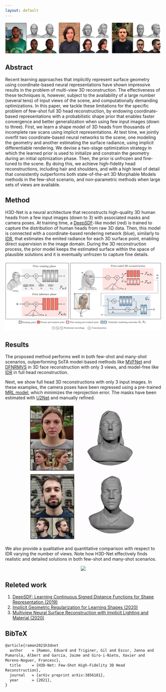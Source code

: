 ```yaml
---
layout: default
---
```


![](assets/images/teaser.png)

## Abstract

Recent learning approaches that implicitly represent surface geometry using coordinate-based neural representations have shown impressive results in the problem of multi-view 3D reconstruction. The effectiveness of these techniques is, however, subject to the availability of a large number (several tens) of input views of the scene, and computationally demanding optimizations. In this paper, we tackle these limitations for the specific problem of few-shot full 3D head reconstruction, by endowing coordinate-based representations with a probabilistic shape prior that enables faster convergence and better generalization when using few input images (down to three). First, we learn a shape model of 3D heads from thousands of incomplete raw scans using implicit representations. At test time, we jointly overfit two coordinate-based neural networks to the scene, one modeling the geometry and another estimating the surface radiance, using implicit differentiable rendering. We devise a two-stage optimization strategy in which the learned prior is used to initialize and constrain the geometry during an initial optimization phase. Then, the prior is unfrozen and fine-tuned to the scene. By doing this, we achieve high-fidelity head reconstructions, including hair and shoulders, and with a high level of detail that consistently outperforms both state-of-the-art 3D Morphable Models methods in the few-shot scenario, and non-parametric methods when large sets of views are available.

## Method

H3D-Net is a neural architecture that reconstructs high-quality 3D human heads from a few input images (down to 3) with associated masks and camera poses. At training time, a [DeepSDF](https://arxiv.org/abs/1901.05103)-like model (red) is trained to capture the distribution of human heads from raw 3D data. Then, this model is connected with a coordinate-based rendering network (blue), similarly to [IDR](https://arxiv.org/abs/2003.09852), that estimates the emited radiance for each 3D surface point, enabling direct supervision in the image domain. During the 3D reconstruction process, the prior model keeps the estimated surface within the space of plausible solutions and it is eventually unfrozen to capture fine details.

![](assets/images/method.png)

## Results

The proposed method performs well in both few-shot and many-shot scenarios, outperforming SoTA model-based methods like [MVFNet](https://openaccess.thecvf.com/content_CVPR_2019/papers/Wu_MVF-Net_Multi-View_3D_Face_Morphable_Model_Regression_CVPR_2019_paper.pdf) and [DFNRMVS](https://openaccess.thecvf.com/content_CVPR_2020/papers/Bai_Deep_Facial_Non-Rigid_Multi-View_Stereo_CVPR_2020_paper.pdf) in 3D face reconstruction with only 3 views, and model-free like [IDR](https://arxiv.org/abs/2003.09852) in full head reconstruction.

Next, we show full head 3D reconstructions with only 3 input images. In these examples, the camera poses have been regressed using a pre-trained [MRL model](https://openaccess.thecvf.com/content_ICCVW_2019/papers/GMDL/Ramon_Hyperparameter-Free_Losses_for_Model-Based_Monocular_Reconstruction_ICCVW_2019_paper.pdf), which minimizes the reprojection error. The masks have been estimated with [U2Net](https://arxiv.org/pdf/2005.09007.pdf) and manually refined.

<p align="center">
  <img src="assets/images/3-views-1.gif" width="350" />
  <img src="assets/images/3-views-2.gif" width="350" />
</p>

We also provide a qualitative and quantitative comparison with respect to IDR varying the number of views. Note how H3D-Net effectively finds realistic and detailed solutions in both few-shot and many-shot scenarios.

<p align="center">
  <img src="assets/images/h3dnet-idr.gif" />
</p>

## Releted work

1. [DeepSDF: Learning Continuous Signed Distance Functions for Shape Representation (2019)](https://arxiv.org/abs/1901.05103)
2. [Implicit Geometric Regularization for Learning Shapes (2020)](https://arxiv.org/abs/2002.10099)
3. [Multiview Neural Surface Reconstruction with Implicit Lighting and Material (2020)](https://arxiv.org/abs/2003.09852)

## BibTeX

```
@article{ramon2021h3dnet
  author    = {Ramon, Eduard and Triginer, Gil and Escur, Janna and Pumarola, Albert and Garcia, Jaime and Giro-i-Nieto, Xavier and Moreno-Noguer, Francesc},
  title     = {H3D-Net: Few-Shot High-Fidelity 3D Head Reconstruction},
  journal   = {arXiv preprint arXiv:3856181},
  year      = {2021},
}
```
